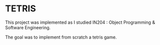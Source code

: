 # TETRIS

This project was implemented as I studied IN204 : Object Programming & Software Engineering.

The goal was to implement from scratch a tetris game.

